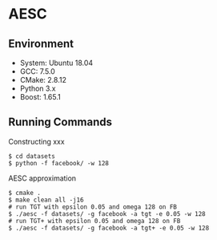 # AESC

## Environment
- System: Ubuntu 18.04
- GCC: 7.5.0
- CMake: 2.8.12
- Python 3.x
- Boost: 1.65.1

## Running Commands
Constructing xxx
```
$ cd datasets
$ python -f facebook/ -w 128
```
AESC approximation
```
$ cmake .
$ make clean all -j16
# run TGT with epsilon 0.05 and omega 128 on FB
$ ./aesc -f datasets/ -g facebook -a tgt -e 0.05 -w 128       
# run TGT+ with epsilon 0.05 and omega 128 on FB
$ ./aesc -f datasets/ -g facebook -a tgt+ -e 0.05 -w 128
```